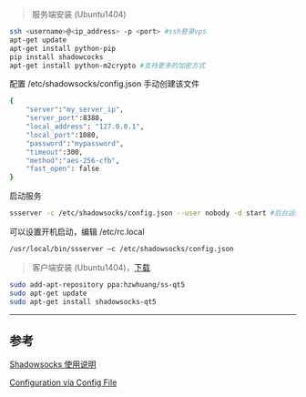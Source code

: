 > 服务端安装 (Ubuntu1404)

```bash
ssh <username>@<ip_address> -p <port> #ssh登录vps
apt-get update
apt-get install python-pip
pip install shadowcocks
apt-get install python-m2crypto #支持更多的加密方式
```

配置 /etc/shadowsocks/config.json 手动创建该文件

```bash
{
    "server":"my_server_ip",
    "server_port":8388,
    "local_address": "127.0.0.1",
    "local_port":1080,
    "password":"mypassword",
    "timeout":300,
    "method":"aes-256-cfb",
    "fast_open": false
}
```

启动服务

```bash
ssserver -c /etc/shadowsocks/config.json --user nobody -d start #后台运行
```

可以设置开机启动，编辑 /etc/rc.local

```bash
/usr/local/bin/ssserver –c /etc/shadowsocks/config.json
```

> 客户端安装 (Ubuntu1404)，[下载](https://github.com/librehat/shadowsocks-qt5)

```bash
sudo add-apt-repository ppa:hzwhuang/ss-qt5
sudo apt-get update
sudo apt-get install shadowsocks-qt5
```

---

## 参考

[Shadowsocks 使用说明](https://github.com/shadowsocks/shadowsocks/wiki/Shadowsocks-%E4%BD%BF%E7%94%A8%E8%AF%B4%E6%98%8E)

[Configuration via Config File](https://github.com/shadowsocks/shadowsocks/wiki/Configuration-via-Config-File)